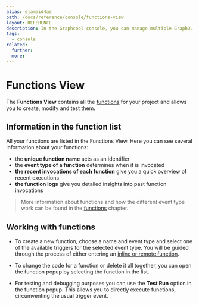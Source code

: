 ```yaml
---
alias: ejamaid4ae
path: /docs/reference/console/functions-view
layout: REFERENCE
description: In the Graphcool console, you can manage multiple GraphQL projects, define your GraphQL schema and create or modify your data set.
tags:
  - console
related:
  further:
  more:
---
```


# Functions View

The **Functions View** contains all the [functions](!alias-boo6uteemo) for your project and allows you to create, modify and test them.

## Information in the function list

All your functions are listed in the Functions View. Here you can see several information about your functions:

* the **unique function name** acts as an identifier
* the **event type of a function** determines when it is invocated
* **the recent invocations of each function** give you a quick overview of recent executions
* **the function logs** give you detailed insights into past function invocations

> More information about functions and how the different event type work can be found in the [functions](!alias-boo6uteemo) chapter.

## Working with functions

* To create a new function, choose a name and event type and select one of the available triggers for the selected event type. You will be guided through the process of either entering an [inline or remote function](!alias-boo6uteemo#function-runtime).

* To change the code for a function or delete it all together, you can open the function popup by selecting the function in the list.

* For testing and debugging purposes you can use the **Test Run** option in the function popup. This allows you to directly execute functions, circumventing the usual trigger event.
